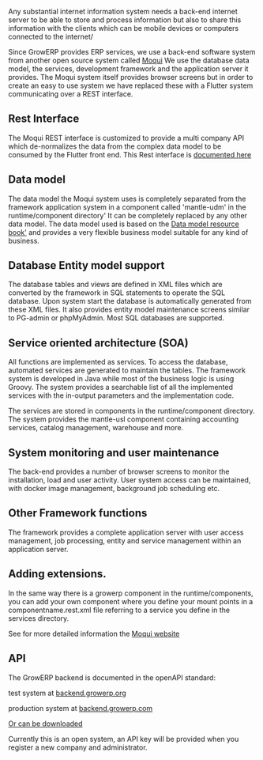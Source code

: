 Any substantial internet information system needs a back-end internet server to be able to store and process information but also to share this information with the clients which can be mobile devices or computers connected to the internet/

Since GrowERP provides ERP services, we use a back-end software system from another open source system called  [Moqui](https://www.moqui.org) We use the database data model, the services, development framework and the application server it provides. The Moqui system itself provides browser screens but in order to create an easy to use system we have replaced these with a Flutter system communicating over a REST interface.

## Rest Interface
The Moqui REST interface is customized to provide a multi company API which de-normalizes the data from the complex data model to be consumed by the Flutter front end. This Rest interface is [documented here](https://backend.growerp.com/toolstatic/lib/swagger-ui/index.html?url=https://backend.growerp.com/rest/service.swagger/growerp#/100)
## Data model
The data model the Moqui system uses is completely separated from the framework application system in a component called  'mantle-udm' in the runtime/component directory' It can be completely replaced by any other data model. The data model used is based on the [Data model resource book'](https://www.amazon.com/Data-Model-Resource-Book-Vol/dp/0471380237) and provides a very flexible business model suitable for any kind of business. 

## Database Entity model support
The database tables and views are defined in XML files which are converted by the framework in SQL statements to operate the SQL database. Upon system start the database is automatically generated from these XML files.  It also provides entity model maintenance screens similar to PG-admin or phpMyAdmin. Most SQL databases are supported.

## Service oriented architecture (SOA)
All functions are implemented as services. To access the database, automated services are generated to maintain the tables. The framework system is developed in Java while most of the business logic is using Groovy. The system provides a searchable list of all the implemented services with the in-output parameters and the implementation code.

The services are stored in components in the runtime/component directory. The system provides the mantle-usl component containing  accounting services, catalog management, warehouse and more.

## System monitoring and user maintenance
The back-end provides a number of browser screens to monitor the installation, load and user activity. User system access can be maintained, with docker image management, background job scheduling etc.
## Other Framework functions
The framework provides a complete application server with user access management, job processing, entity and service management within an application server. 

## Adding extensions.
In the same way there is a growerp component in the runtime/components, you can add your own component where you define your mount points in a componentname.rest.xml file referring to a service you define in the services directory.

See for more detailed information the [Moqui website](https://www.moqui.org)


## API
The GrowERP backend is documented in the openAPI standard:

test system at [backend.growerp.org](https://backend.growerp.org/toolstatic/lib/swagger-ui/index.html?url=https://test.growerp.org/rest/service.swagger/growerp#/100)

production system at [backend.growerp.com](https://backend.growerp.com/toolstatic/lib/swagger-ui/index.html?url=https://backend.growerp.com/rest/service.swagger/growerp#/100) 

[Or can be downloaded](https://backend.growerp.org/rest/service.swagger/growerp) 

Currently this is an open system, an API key will be provided when you register a new company and administrator.
